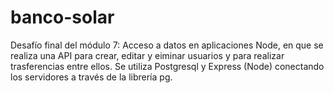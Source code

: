 # banco-solar
Desafío final del módulo 7: Acceso a datos en aplicaciones Node, en que se realiza una API  para crear, editar y eiminar usuarios y para realizar trasferencias entre ellos. Se utiliza Postgresql y Express (Node) conectando los servidores a través de la librería pg.  

